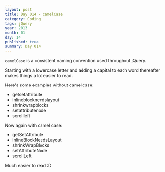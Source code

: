 ```yaml
---
layout: post
title: Day 014 - camelCase
category: Coding
tags: jQuery
year: 2013
month: 01
day: 14
published: true
summary: Day 014
---
```


`camelCase` is a consistent naming convention used throughout jQuery.

Starting with a lowercase letter and adding a capital to each word thereafter makes things a lot easier to read.

Here's some examples without camel case:

*   getsetattribute
*   inlineblockneedslayout
*   shrinkwrapblocks
*   setattributenode
*   scrollleft


Now again with camel case:

*   getSetAttribute
*   inlineBlockNeedsLayout
*   shrinkWrapBlocks
*   setAttributeNode
*   scrollLeft

Much easier to read :D
